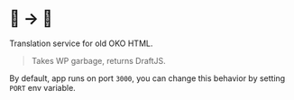 # 👴 → 🦾

Translation service for old OKO HTML. 

> Takes WP garbage, returns DraftJS.

By default, app runs on port `3000`, you can change this behavior by setting `PORT` env variable.